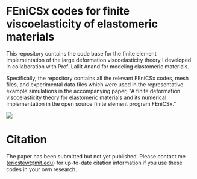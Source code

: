 # FEniCSx codes for finite viscoelasticity of elastomeric materials 

This repository contains the code base for the finite element implementation of the large deformation viscoelasticity theory I developed in collaboration with Prof. Lallit Anand for modeling elastomeric materials.

Specifically, the repository contains all the relevant FEniCSx codes, mesh files, and experimental data files which were used in the representative example simulations in the accompanying paper, "A finite deformation viscoelasticity theory for elastomeric materials and its numerical implementation in the open source finite element program FEniCSx."

![](https://github.com/ericstewart36/finite_viscoelasticity/blob/main/example_movies.gif)

# Citation
The paper has been submitted but not yet published. Please contact me (ericstew@mit.edu) for up-to-date citation information if you use these codes in your own research.
